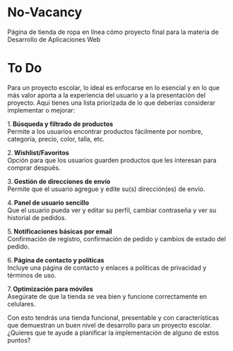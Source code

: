 # No-Vacancy
Página de tienda de ropa en línea cómo proyecto final para la materia de Desarrollo de Aplicaciones Web

# To Do
Para un proyecto escolar, lo ideal es enfocarse en lo esencial y en lo que más valor aporta a la experiencia del usuario y a la presentación del proyecto. Aquí tienes una lista priorizada de lo que deberías considerar implementar o mejorar:

1. **Búsqueda y filtrado de productos**  
Permite a los usuarios encontrar productos fácilmente por nombre, categoría, precio, color, talla, etc.

2. **Wishlist/Favoritos**  
Opción para que los usuarios guarden productos que les interesan para comprar después.

3. **Gestión de direcciones de envío**  
Permite que el usuario agregue y edite su(s) dirección(es) de envío.

4. **Panel de usuario sencillo**  
Que el usuario pueda ver y editar su perfil, cambiar contraseña y ver su historial de pedidos.

5. **Notificaciones básicas por email**  
Confirmación de registro, confirmación de pedido y cambios de estado del pedido.

6. **Página de contacto y políticas**  
Incluye una página de contacto y enlaces a políticas de privacidad y términos de uso.

7. **Optimización para móviles**  
Asegúrate de que la tienda se vea bien y funcione correctamente en celulares.

Con esto tendrás una tienda funcional, presentable y con características que demuestran un buen nivel de desarrollo para un proyecto escolar. ¿Quieres que te ayude a planificar la implementación de alguno de estos puntos?